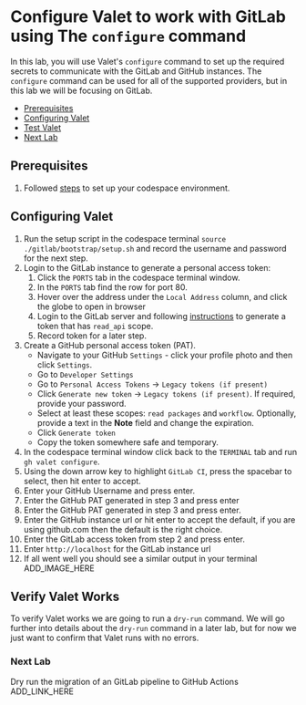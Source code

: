 # Configure Valet to work with GitLab using The `configure` command
In this lab, you will use Valet's `configure` command to set up the required secrets to communicate with the GitLab and GitHub instances.  The `configure` command can be used for all of the supported providers, but in this lab we will be focusing on GitLab.

- [Prerequisites](#prerequisites)
- [Configuring Valet](#configure-valet)
- [Test Valet](#test-valet)
- [Next Lab](#next-lab)

## Prerequisites

1. Followed [steps](../gitlab#readme) to set up your codespace environment.

## Configuring Valet
1. Run the setup script in the codespace terminal `source ./gitlab/bootstrap/setup.sh` and record the username and password for the next step.
2. Login to the GitLab instance to generate a personal access token:
   1. Click the `PORTS` tab in the codespace terminal window.
   2. In the `PORTS` tab find the row for port 80.
   3. Hover over the address under the `Local Address` column, and click the globe to open in browser
   4. Login to the GitLab server and following [instructions](https://docs.gitlab.com/ee/user/profile/personal_access_tokens.html#create-a-personal-access-token) to generate a token that has `read_api` scope.
   5. Record token for a later step.
3. Create a GitHub personal access token (PAT). 
    - Navigate to your GitHub `Settings` - click your profile photo and then click `Settings`.
    - Go to `Developer Settings`
    - Go to `Personal Access Tokens` -> `Legacy tokens (if present)`
    - Click `Generate new token` -> `Legacy tokens (if present)`. If required, provide your password.
    - Select at least these scopes: `read packages` and `workflow`. Optionally, provide a text in the **Note** field and change the expiration.
    - Click `Generate token`
    - Copy the token somewhere safe and temporary.
4. In the codespace terminal window click back to the `TERMINAL` tab and run `gh valet configure`.
5. Using the down arrow key to highlight `GitLab CI`, press the spacebar to select, then hit enter to accept.
6. Enter your GitHub Username and press enter.
7. Enter the GitHub PAT generated in step 3 and press enter
8. Enter the GitHub PAT generated in step 3 and press enter.
9. Enter the GitHub instance url or hit enter to accept the default, if you are using github.com then the default is the right choice.
10. Enter the GitLab access token from step 2 and press enter.
11. Enter `http://localhost` for the GitLab instance url
12. If all went well you should see a similar output in your terminal 
   ADD_IMAGE_HERE

## Verify Valet Works
To verify Valet works we are going to run a `dry-run` command.  We will go further into details about the `dry-run` command in a later lab, but for now we just want to confirm that Valet runs with no errors.

### Next Lab
Dry run the migration of an GitLab pipeline to GitHub Actions ADD_LINK_HERE
